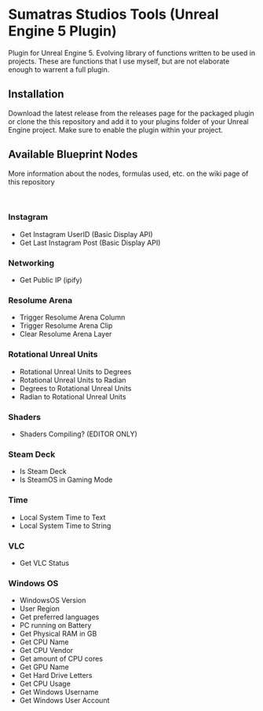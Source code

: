 # Sumatras Studios Tools (Unreal Engine 5 Plugin)
Plugin for Unreal Engine 5. Evolving library of functions written to be used in projects. These are functions that I use myself, but are not elaborate enough to warrent a full plugin. 


## Installation
Download the latest release from the releases page for the packaged plugin or clone the this repository and add it to your plugins folder of your Unreal Engine project. Make sure to enable the plugin within your project. 


## Available Blueprint Nodes

More information about the nodes, formulas used, etc. on the wiki page of this repository

</br>


### Instagram

- Get Instagram UserID (Basic Display API)
- Get Last Instagram Post (Basic Display API)

### Networking

- Get Public IP (ipify)

### Resolume Arena

- Trigger Resolume Arena Column
- Trigger Resolume Arena Clip
- Clear Resolume Arena Layer

### Rotational Unreal Units

- Rotational Unreal Units to Degrees
- Rotational Unreal Units to Radian
- Degrees to Rotational Unreal Units
- Radian to Rotational Unreal Units

### Shaders

- Shaders Compiling? (EDITOR ONLY)

### Steam Deck

- Is Steam Deck
- Is SteamOS in Gaming Mode

### Time

- Local System Time to Text
- Local System Time to String

### VLC

- Get VLC Status

### Windows OS

- WindowsOS Version
- User Region
- Get preferred languages
- PC running on Battery
- Get Physical RAM in GB
- Get CPU Name
- Get CPU Vendor
- Get amount of CPU cores
- Get GPU Name
- Get Hard Drive Letters
- Get CPU Usage
- Get Windows Username
- Get Windows User Account


